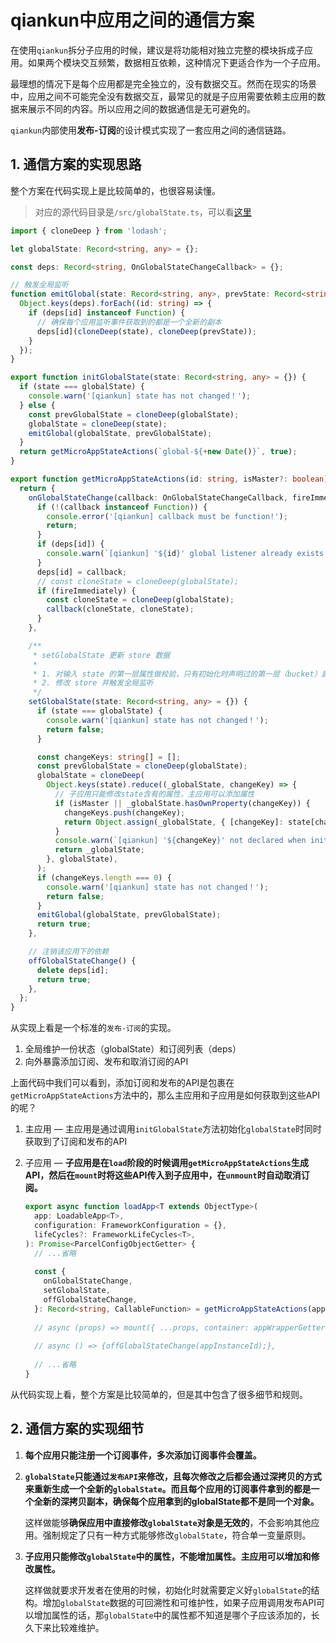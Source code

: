 # qiankun中应用之间的通信方案

在使用`qiankun`拆分子应用的时候，建议是将功能相对独立完整的模块拆成子应用。如果两个模块交互频繁，数据相互依赖，这种情况下更适合作为一个子应用。

最理想的情况下是每个应用都是完全独立的，没有数据交互。然而在现实的场景中，应用之间不可能完全没有数据交互，最常见的就是子应用需要依赖主应用的数据来展示不同的内容。所以应用之间的数据通信是无可避免的。

`qiankun`内部使用**发布-订阅**的设计模式实现了一套应用之间的通信链路。



## 1. 通信方案的实现思路

整个方案在代码实现上是比较简单的，也很容易读懂。

> 对应的源代码目录是`/src/globalState.ts`，可以看[这里](https://github.com/careyke/qiankun/blob/littleknife/src/globalState.ts)

```typescript
import { cloneDeep } from 'lodash';

let globalState: Record<string, any> = {};

const deps: Record<string, OnGlobalStateChangeCallback> = {};

// 触发全局监听
function emitGlobal(state: Record<string, any>, prevState: Record<string, any>) {
  Object.keys(deps).forEach((id: string) => {
    if (deps[id] instanceof Function) {
      // 确保每个应用监听事件获取到的都是一个全新的副本
      deps[id](cloneDeep(state), cloneDeep(prevState));
    }
  });
}

export function initGlobalState(state: Record<string, any> = {}) {
  if (state === globalState) {
    console.warn('[qiankun] state has not changed！');
  } else {
    const prevGlobalState = cloneDeep(globalState);
    globalState = cloneDeep(state);
    emitGlobal(globalState, prevGlobalState);
  }
  return getMicroAppStateActions(`global-${+new Date()}`, true);
}

export function getMicroAppStateActions(id: string, isMaster?: boolean): MicroAppStateActions {
  return {
    onGlobalStateChange(callback: OnGlobalStateChangeCallback, fireImmediately?: boolean) {
      if (!(callback instanceof Function)) {
        console.error('[qiankun] callback must be function!');
        return;
      }
      if (deps[id]) {
        console.warn(`[qiankun] '${id}' global listener already exists before this, new listener will overwrite it.`);
      }
      deps[id] = callback;
      // const cloneState = cloneDeep(globalState);
      if (fireImmediately) {
        const cloneState = cloneDeep(globalState);
        callback(cloneState, cloneState);
      }
    },

    /**
     * setGlobalState 更新 store 数据
     *
     * 1. 对输入 state 的第一层属性做校验，只有初始化时声明过的第一层（bucket）属性才会被更改
     * 2. 修改 store 并触发全局监听
     */
    setGlobalState(state: Record<string, any> = {}) {
      if (state === globalState) {
        console.warn('[qiankun] state has not changed！');
        return false;
      }

      const changeKeys: string[] = [];
      const prevGlobalState = cloneDeep(globalState);
      globalState = cloneDeep(
        Object.keys(state).reduce((_globalState, changeKey) => {
          // 子应用只能修改state含有的属性，主应用可以添加属性
          if (isMaster || _globalState.hasOwnProperty(changeKey)) {
            changeKeys.push(changeKey);
            return Object.assign(_globalState, { [changeKey]: state[changeKey] });
          }
          console.warn(`[qiankun] '${changeKey}' not declared when init state！`);
          return _globalState;
        }, globalState),
      );
      if (changeKeys.length === 0) {
        console.warn('[qiankun] state has not changed！');
        return false;
      }
      emitGlobal(globalState, prevGlobalState);
      return true;
    },

    // 注销该应用下的依赖
    offGlobalStateChange() {
      delete deps[id];
      return true;
    },
  };
}
```

从实现上看是一个标准的`发布-订阅`的实现。

1. 全局维护一份状态（globalState）和订阅列表（deps）
2. 向外暴露添加订阅、发布和取消订阅的API



上面代码中我们可以看到，添加订阅和发布的API是包裹在`getMicroAppStateActions`方法中的，那么主应用和子应用是如何获取到这些API的呢？

1. 主应用 — 主应用是通过调用`initGlobalState`方法初始化`globalState`时同时获取到了订阅和发布的API

2. 子应用 — **子应用是在`load`阶段的时候调用`getMicroAppStateActions`生成API，然后在`mount`时将这些API传入到子应用中，在`unmount`时自动取消订阅。**

   ```typescript
   export async function loadApp<T extends ObjectType>(
     app: LoadableApp<T>,
     configuration: FrameworkConfiguration = {},
     lifeCycles?: FrameworkLifeCycles<T>,
   ): Promise<ParcelConfigObjectGetter> {
     // ...省略
     
     const {
       onGlobalStateChange,
       setGlobalState,
       offGlobalStateChange,
     }: Record<string, CallableFunction> = getMicroAppStateActions(appInstanceId);
     
     // async (props) => mount({ ...props, container: appWrapperGetter(), setGlobalState, onGlobalStateChange }),
     
     // async () => {offGlobalStateChange(appInstanceId);},
     
     // ...省略
   }
   ```



从代码实现上看，整个方案是比较简单的，但是其中包含了很多细节和规则。



## 2. 通信方案的实现细节

1. **每个应用只能注册一个订阅事件，多次添加订阅事件会覆盖。**



2. **`globalState`只能通过`发布API`来修改，且每次修改之后都会通过深拷贝的方式来重新生成一个全新的`globalState`。而且每个应用的订阅事件拿到的都是一个全新的深拷贝副本，确保每个应用拿到的globalState都不是同一个对象。**

   这样做能够**确保应用中直接修改`globalState`对象是无效的**，不会影响其他应用。强制规定了只有一种方式能够修改`globalState`，符合单一变量原则。



3. **子应用只能修改`globalState`中的属性，不能增加属性。主应用可以增加和修改属性。**

   这样做就要求开发者在使用的时候，初始化时就需要定义好`globalState`的结构。增加`globalState`数据的可回溯性和可维护性，如果子应用调用发布API可以增加属性的话，那`globalState`中的属性都不知道是哪个子应该添加的，长久下来比较难维护。

